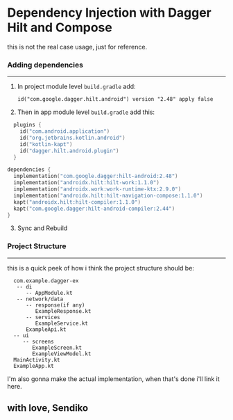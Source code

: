 # Dependency Injection with Dagger Hilt and Compose

this is not the real case usage, just for reference.

### Adding dependencies
---
1. In project module level ```build.gradle``` add:
   
   ```id("com.google.dagger.hilt.android") version "2.48" apply false ```

2. Then in app module level ```build.gradle``` add this:

  ```kotlin
    plugins {
      id("com.android.application")
      id("org.jetbrains.kotlin.android")
      id("kotlin-kapt")
      id("dagger.hilt.android.plugin")
    }
  ```
  ```kotlin
  dependencies {
    implementation("com.google.dagger:hilt-android:2.48")
    implementation("androidx.hilt:hilt-work:1.1.0")
    implementation("androidx.work:work-runtime-ktx:2.9.0")
    implementation("androidx.hilt:hilt-navigation-compose:1.1.0")
    kapt("androidx.hilt:hilt-compiler:1.1.0")
    kapt("com.google.dagger:hilt-android-compiler:2.44")
  }
  ```

3. Sync and Rebuild

### Project Structure
---

this is a quick peek of how i think the project structure should be:

```
  com.example.dagger-ex
   -- di
      -- AppModule.kt
   -- network/data
      -- response(if any)
         ExampleResponse.kt
      -- services
         ExampleService.kt
      ExampleApi.kt
  -- ui
     -- screens
        ExampleScreen.kt
        ExampleViewModel.kt
  MainActivity.kt
  ExampleApp.kt
```


I'm also gonna make the actual implementation, when that's done i'll link it here.

## with love, Sendiko


